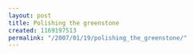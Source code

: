 ```yaml
---
layout: post
title: Polishing the greenstone
created: 1169197513
permalink: "/2007/01/19/polishing_the_greenstone/"
---
```


